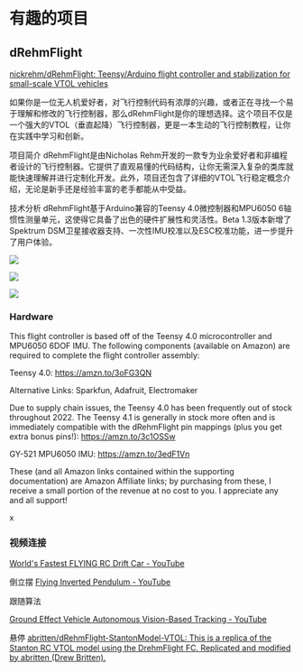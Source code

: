 # 有趣的项目
## dRehmFlight
[nickrehm/dRehmFlight: Teensy/Arduino flight controller and stabilization for small-scale VTOL vehicles](https://github.com/nickrehm/dRehmFlight)

如果你是一位无人机爱好者，对飞行控制代码有浓厚的兴趣，或者正在寻找一个易于理解和修改的飞行控制器，那么dRehmFlight是你的理想选择。这个项目不仅是一个强大的VTOL（垂直起降）飞行控制器，更是一本生动的飞行控制教程，让你在实践中学习和创新。

项目简介
dRehmFlight是由Nicholas Rehm开发的一款专为业余爱好者和非编程者设计的飞行控制器。它提供了直观易懂的代码结构，让你无需深入复杂的类库就能快速理解并进行定制化开发。此外，项目还包含了详细的VTOL飞行稳定概念介绍，无论是新手还是经验丰富的老手都能从中受益。

技术分析
dRehmFlight基于Arduino兼容的Teensy 4.0微控制器和MPU6050 6轴惯性测量单元，这使得它具备了出色的硬件扩展性和灵活性。Beta 1.3版本新增了Spektrum DSM卫星接收器支持、一次性IMU校准以及ESC校准功能，进一步提升了用户体验。


![](https://github.com/nickrehm/dRehmFlight/raw/master/dRehmFlight%20Logo.png)


![](https://philfan-pic.oss-cn-beijing.aliyuncs.com/img/20241126113138.png)

![](https://philfan-pic.oss-cn-beijing.aliyuncs.com/img/20241126113215.png)

### Hardware
This flight controller is based off of the Teensy 4.0 microcontroller and MPU6050 6DOF IMU. The following components (available on Amazon) are required to complete the flight controller assembly:

Teensy 4.0: https://amzn.to/3oFG3QN

Alternative Links: Sparkfun, Adafruit, Electromaker

Due to supply chain issues, the Teensy 4.0 has been frequently out of stock throughout 2022. The Teensy 4.1 is generally in stock more often and is immediately compatible with the dRehmFlight pin mappings (plus you get extra bonus pins!): https://amzn.to/3c1OSSw

GY-521 MPU6050 IMU: https://amzn.to/3edF1Vn

These (and all Amazon links contained within the supporting documentation) are Amazon Affiliate links; by purchasing from these, I receive a small portion of the revenue at no cost to you. I appreciate any and all support!

x
### 视频连接
[World's Fastest FLYING RC Drift Car - YouTube](https://www.youtube.com/watch?v=dcu0jODIlWU)

倒立摆
[Flying Inverted Pendulum - YouTube](https://www.youtube.com/watch?v=XmYRQi48s-8)

跟随算法

[Ground Effect Vehicle Autonomous Vision-Based Tracking - YouTube](https://www.youtube.com/watch?v=uaY2G5Kbj_g)

悬停
[abritten/dRehmFlight-StantonModel-VTOL: This is a replica of the Stanton RC VTOL model using the DrehmFlight FC. Replicated and modified by abritten (Drew Britten).](https://github.com/abritten/dRehmFlight-StantonModel-VTOL?tab=readme-ov-file)